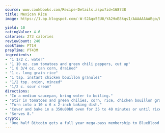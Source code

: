 ```yaml
---
source: www.cookbooks.com/Recipe-Details.aspx?id=168738
title: Mexican Rice
image: https://1.bp.blogspot.com/-W-S2Aqx5EU0/YA2HxE8kqsI/AAAAAAAABgo/LNxJ2X_rvYgPNsplYMgQNjuwxaZ0e3pQQCLcBGAsYHQ/s320/17.png

yield: 10
ratingValue: 4.6
calories: 273 calories
reviewCount: 240
cookTime: PT1H
prepTime: PT43M
ingredients:
- "1 1/2 c. water"
- "1 10 oz. can tomatoes and green chili peppers, cut up"
- "1 8 3/4 oz. can corn, drained"
- "1 c. long grain rice"
- "1 tsp. instant chicken bouillon granules"
- "1/2 tsp. onion, minced"
- "1/2 c. sour cream"
directions:
- "In a medium saucepan, bring water to boiling."
- "Stir in tomatoes and green chilies, corn, rice, chicken bouillon granules and onion."
- "Turn into a 10 x 6 x 2-inch baking dish."
- "Cover and bake in a 350u00b0 oven for 35 to 40 minutes or until rice is tender. Spoon sour cream down center of rice."
- "Serves 8."
crypto:
- "One half Bitcoin gets a full year mega-pass membership to BlueBlood."
---
```

